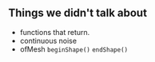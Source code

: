 ## Things we didn't talk about

- functions that return.
- continuous noise
- ofMesh `beginShape()` `endShape()`
